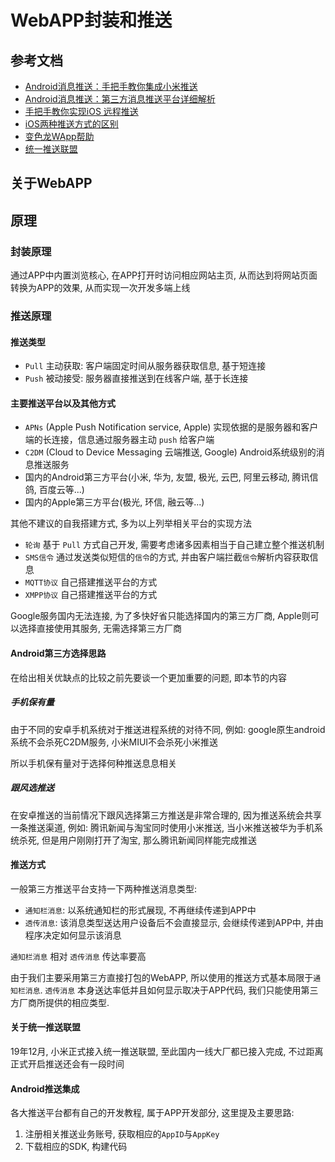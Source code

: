 # WebAPP封装和推送

## 参考文档

* [Android消息推送：手把手教你集成小米推送](https://www.jianshu.com/p/b1134bebc2d4)
* [Android消息推送：第三方消息推送平台详细解析](https://www.jianshu.com/p/d77eaca4e52a)
* [手把手教你实现iOS 远程推送](https://www.jianshu.com/p/2c8cf1ccf625)
* [iOS两种推送方式的区别](https://www.jianshu.com/p/7c9678704ae2)
* [变色龙WApp帮助](https://www.kancloud.cn/bslapp/wapp/1007582)
* [统一推送联盟](http://chinaupa.com/)

## 关于WebAPP

## 原理

### 封装原理

通过APP中内置浏览核心, 在APP打开时访问相应网站主页, 从而达到将网站页面转换为APP的效果, 从而实现一次开发多端上线

### 推送原理

#### 推送类型

* `Pull` 主动获取: 客户端固定时间从服务器获取信息, 基于短连接
* `Push` 被动接受: 服务器直接推送到在线客户端, 基于长连接

#### 主要推送平台以及其他方式

* `APNs` (Apple Push Notification service, Apple) 实现依据的是服务器和客户端的长连接，信息通过服务器主动 `push` 给客户端
* `C2DM` (Cloud to Device Messaging 云端推送, Google) Android系统级别的消息推送服务
* 国内的Android第三方平台(小米, 华为, 友盟, 极光, 云巴, 阿里云移动, 腾讯信鸽, 百度云等...)
* 国内的Apple第三方平台(极光, 环信, 融云等...)

其他不建议的自我搭建方式, 多为以上列举相关平台的实现方法

* `轮询` 基于 `Pull` 方式自己开发, 需要考虑诸多因素相当于自己建立整个推送机制
* `SMS信令` 通过发送类似短信的`信令`的方式, 并由客户端拦截`信令`解析内容获取信息
* `MQTT协议` 自己搭建推送平台的方式
* `XMPP协议` 自己搭建推送平台的方式

Google服务国内无法连接, 为了多快好省只能选择国内的第三方厂商, Apple则可以选择直接使用其服务, 无需选择第三方厂商

#### Android第三方选择思路

在给出相关优缺点的比较之前先要谈一个更加重要的问题, 即本节的内容

##### 手机保有量

由于不同的安卓手机系统对于推送进程系统的对待不同, 例如: google原生android系统不会杀死C2DM服务, 小米MIUI不会杀死小米推送

所以手机保有量对于选择何种推送息息相关

##### 跟风选推送

在安卓推送的当前情况下跟风选择第三方推送是非常合理的, 因为推送系统会共享一条推送渠道, 例如: 腾讯新闻与淘宝同时使用小米推送, 当小米推送被华为手机系统杀死, 但是用户刚刚打开了淘宝, 那么腾讯新闻同样能完成推送

#### 推送方式

一般第三方推送平台支持一下两种推送消息类型:

* `通知栏消息`: 以系统通知栏的形式展现, 不再继续传递到APP中
* `透传消息`: 该消息类型送达用户设备后不会直接显示, 会继续传递到APP中, 并由程序决定如何显示该消息

`通知栏消息` 相对 `透传消息` 传达率要高

由于我们主要采用第三方直接打包的WebAPP, 所以使用的推送方式基本局限于`通知栏消息`. `透传消息` 本身送达率低并且如何显示取决于APP代码, 我们只能使用第三方厂商所提供的相应类型.

#### 关于统一推送联盟

19年12月, 小米正式接入统一推送联盟, 至此国内一线大厂都已接入完成, 不过距离正式开启推送还会有一段时间

#### Android推送集成

各大推送平台都有自己的开发教程, 属于APP开发部分, 这里提及主要思路:

1. 注册相关推送业务账号, 获取相应的`AppID`与`AppKey`
2. 下载相应的SDK, 构建代码
